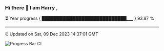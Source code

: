 ### Hi there 👋 I am Harry , 

⏳ Year progress { ████████████████████████████▁▁ } 93.87 %

---

⏰ Updated on Sat, 09 Dec 2023 14:37:01 GMT

![Progress Bar CI](https://github.com/duykhang68/duykhang68/workflows/Progress%20Bar%20CI/badge.svg)
